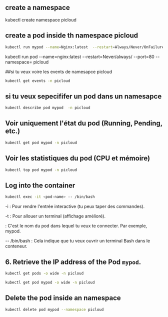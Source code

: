 ## create a namespace 

kubectl create namespace picloud

## create a pod inside th namespace picloud 
````bash
kubectl run mypod --name=Nginx:latest  --restart=Always/Never/OnFailure --port=80  --namespace =  picloud  
````
kubectl run pod --name=nginx:latest --restart=Never/always/  --port=80 --namespace= picloud 

##si tu veux voire les events de namesapce picloud 


````bash
kubectl get events -n picloud  
````

## si tu veux sepecififer un pod dans un namesapce 

````bash
kubectl describe pod mypod  -n picloud
````
##  Voir uniquement l'état du pod (Running, Pending, etc.)

````bash
kubectl get pod mypod -n picloud

````

##  Voir les statistiques du pod (CPU et mémoire)


````bash
kubectl top pod mypod -n picloud


````

## Log into the container

````bash
kubectl exec -it <pod-name> -- /bin/bash

````
-i : Pour rendre l'entrée interactive (tu peux taper des commandes).

-t : Pour allouer un terminal (affichage amélioré).

<pod-name> : C'est le nom du pod dans lequel tu veux te connecter. Par exemple, mypod.

-- /bin/bash : Cela indique que tu veux ouvrir un terminal Bash dans le conteneur.


##  6. Retrieve the IP address of the Pod `mypod`.
````bash
kubectl get pods -o wide -n picloud

````


````bash
kubectl get pod mypod -o wide -n picloud

````


## Delete the pod inside an namespace 


````bash
kubectl delete pod mypod --namespace picloud 
````
